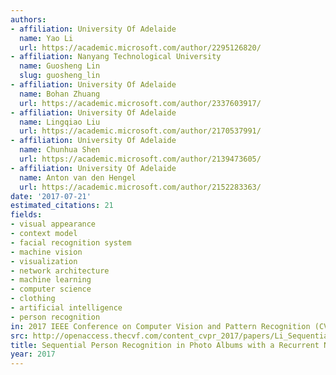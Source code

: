 ```yaml
---
authors:
- affiliation: University Of Adelaide
  name: Yao Li
  url: https://academic.microsoft.com/author/2295126820/
- affiliation: Nanyang Technological University
  name: Guosheng Lin
  slug: guosheng_lin
- affiliation: University Of Adelaide
  name: Bohan Zhuang
  url: https://academic.microsoft.com/author/2337603917/
- affiliation: University Of Adelaide
  name: Lingqiao Liu
  url: https://academic.microsoft.com/author/2170537991/
- affiliation: University Of Adelaide
  name: Chunhua Shen
  url: https://academic.microsoft.com/author/2139473605/
- affiliation: University Of Adelaide
  name: Anton van den Hengel
  url: https://academic.microsoft.com/author/2152283363/
date: '2017-07-21'
estimated_citations: 21
fields:
- visual appearance
- context model
- facial recognition system
- machine vision
- visualization
- network architecture
- machine learning
- computer science
- clothing
- artificial intelligence
- person recognition
in: 2017 IEEE Conference on Computer Vision and Pattern Recognition (CVPR)
src: http://openaccess.thecvf.com/content_cvpr_2017/papers/Li_Sequential_Person_Recognition_CVPR_2017_paper.pdf
title: Sequential Person Recognition in Photo Albums with a Recurrent Network
year: 2017
---
```

